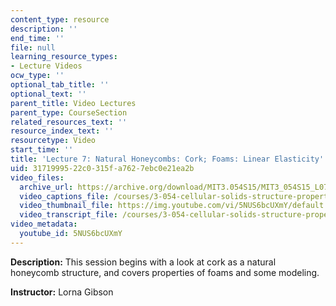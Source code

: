 ```yaml
---
content_type: resource
description: ''
end_time: ''
file: null
learning_resource_types:
- Lecture Videos
ocw_type: ''
optional_tab_title: ''
optional_text: ''
parent_title: Video Lectures
parent_type: CourseSection
related_resources_text: ''
resource_index_text: ''
resourcetype: Video
start_time: ''
title: 'Lecture 7: Natural Honeycombs: Cork; Foams: Linear Elasticity'
uid: 31719995-22c0-315f-a762-7ebc0e21ea2b
video_files:
  archive_url: https://archive.org/download/MIT3.054S15/MIT3_054S15_L07_300k.mp4
  video_captions_file: /courses/3-054-cellular-solids-structure-properties-and-applications-spring-2015/d24da0a5ec10514f97229cd2b09cbaf1_5NUS6bcUXmY.vtt
  video_thumbnail_file: https://img.youtube.com/vi/5NUS6bcUXmY/default.jpg
  video_transcript_file: /courses/3-054-cellular-solids-structure-properties-and-applications-spring-2015/58a2f36be758a6f5b28ca2f14569fe3d_5NUS6bcUXmY.pdf
video_metadata:
  youtube_id: 5NUS6bcUXmY
---
```


**Description:** This session begins with a look at cork as a natural honeycomb structure, and covers properties of foams and some modeling.

**Instructor:** Lorna Gibson



